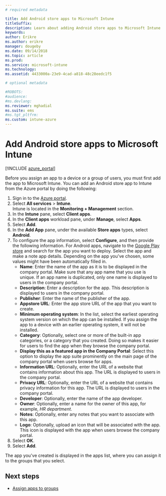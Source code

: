 ```yaml
---
# required metadata

title: Add Android store apps to Microsoft Intune
titleSuffix: 
description: Learn about adding Android store apps to Microsoft Intune.
keywords:
author: Erikre
ms.author: erikre
manager: dougeby
ms.date: 09/14/2018
ms.topic: article
ms.prod:
ms.service: microsoft-intune
ms.technology:
ms.assetid: 4433000a-23e9-4cad-a818-48c28eedc1f5

# optional metadata

#ROBOTS:
#audience:
#ms.devlang:
ms.reviewer: mghadial
ms.suite: ems
#ms.tgt_pltfrm:
ms.custom: intune-azure
---
```


# Add Android store apps to Microsoft Intune

[!INCLUDE [azure_portal](./includes/azure_portal.md)]

Before you assign an app to a device or a group of users, you must first add the app to Microsoft Intune. You can add an Android store app to Intune from the Azure portal by doing the following:

1. Sign in to the [Azure portal](https://portal.azure.com).
2. Select **All services** > **Intune**.  
    Intune is located in the **Monitoring + Management** section.
3. In the **Intune** pane, select **Client apps**.
4. In the **Client apps** workload pane, under **Manage**, select **Apps**.
5. Select **Add**.
6. In the **Add App** pane, under the available **Store apps** types, select **Android**.
7. To configure the app information, select **Configure**, and then provide the following information. For Android apps, navigate to the [Google Play store](https://play.google.com/store) and search for the app you want to deploy. Select the app and make a note app details. Depending on the app you've chosen, some values might have been automatically filled in.
	- **Name**: Enter the name of the app as it is to be displayed in the company portal. Make sure that any app name that you use is unique. If an app name is duplicated, only one name is displayed to users in the company portal.
	- **Description**: Enter a description for the app. This description is displayed to users in the company portal.
	- **Publisher**: Enter the name of the publisher of the app.
	- **Appstore URL**: Enter the app store URL of the app that you want to create.
	- **Minimum operating system**: In the list, select the earliest operating system version on which the app can be installed. If you assign the app to a device with an earlier operating system, it will not be installed.
	- **Category**: Optionally, select one or more of the built-in app categories, or a category that you created. Doing so makes it easier for users to find the app when they browse the company portal.
	- **Display this as a featured app in the Company Portal**: Select this option to display the app suite prominently on the main page of the company portal when users browse for apps.
	- **Information URL**: Optionally, enter the URL of a website that contains information about this app. The URL is displayed to users in the company portal.
	- **Privacy URL**: Optionally, enter the URL of a website that contains privacy information for this app. The URL is displayed to users in the company portal.
	- **Developer**: Optionally, enter the name of the app developer.
	- **Owner**: Optionally, enter a name for the owner of this app, for example, *HR department*.
	- **Notes**: Optionally, enter any notes that you want to associate with this app.
	- **Logo**: Optionally, upload an icon that will be associated with the app. This icon is displayed with the app when users browse the company portal.
1. Select **OK**.
2. Select **Add**.

The app you've created is displayed in the apps list, where you can assign it to the groups that you select. 

## Next steps

- [Assign apps to groups](apps-deploy.md)
